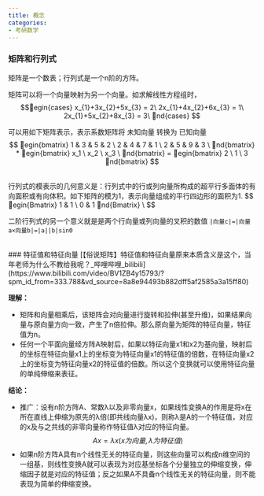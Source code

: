 ```yaml
---
title: 概念
categories:
- 考研数学
---
```

### 矩阵和行列式
矩阵是一个数表；行列式是一个n阶的方阵。

矩阵可以将一个向量映射为另一个向量。如求解线性方程组时，
$$egin{cases} 
x_{1}+3x_{2}+5x_{3} = 2\ 
2x_{1}+4x_{2}+6x_{3} = 1\ 
2x_{1}+5x_{2}+8x_{3} = 3\ 
nd{cases} $$

可以用如下矩阵表示，表示系数矩阵将 未知向量 转换为 已知向量
$$
egin{bmatrix} 
1 & 3 & 5 & 2 \
2 & 4 & 7 & 1 \
2 & 5 & 9 & 3 \ 
nd{bmatrix} * 
egin{bmatrix} 
x_1 \
x_2 \
x_3 \ 
nd{bmatrix} = 
egin{bmatrix}
 2 \
 1 \
 3 
nd{bmatrix} 
$$


<br>
行列式的模表示的几何意义是：行列式中的行或列向量所构成的超平行多面体的有向面积或有向体积。如下矩阵的模为1，表示向量组成的平行四边形的面积为1.
$$
egin{Bmatrix}
1 & 1 \
0 & 1 
nd{Bmatrix} \
$$

二阶行列式的另一个意义就是是两个行向量或列向量的叉积的数值 `|向量c|=|向量a×向量b|=|a||b|sinΘ`


<br>
### 特征值和特征向量
[【俗说矩阵】特征值和特征向量原来本质含义是这个，当年老师为什么不教给我呢？_哔哩哔哩_bilibili](https://www.bilibili.com/video/BV1ZB4y15793/?spm_id_from=333.788&vd_source=8a8e94493b882dff5af2585a3a15ff80)

**理解：**
- 矩阵和向量相乘后，该矩阵会对向量进行旋转和拉伸(甚至升维)，如果结果向量与原向量方向一致，产生了n倍拉伸。那么原向量为矩阵的特征向量，特征值为n。
- 任何一个平面向量经方阵A映射后，如果以特征向量x1和x2为基向量，映射后的坐标在特征向量x1上的坐标变为特征向量x1的特征值的倍数，在特征向量x2上的坐标变为特征向量x2的特征值的倍数。所以这个变换就可以使用特征向量的单纯伸缩来表征。

**结论：**
- 推广：设有n阶方阵A、常数λ以及非零向量x，如果线性变换A的作用是将x在所在直线上伸缩为原先的λ倍(即共线向量λx)，则称λ是A的一个特征值，对应的x及与之共线的非零向量称作特征值λ对应的特征向量。$$Ax=λx   (x为向量,λ为特征值)$$
- 如果n阶方阵A具有n个线性无关的特征向量，则这些向量可以构成n维空间的一组基，则线性变换A就可以表现为对应基坐标各个分量独立的伸缩变换，伸缩因子就是对应的特征值；反之如果A不具备n个线性无关的特征向量，则不能表现为简单的伸缩变换。

